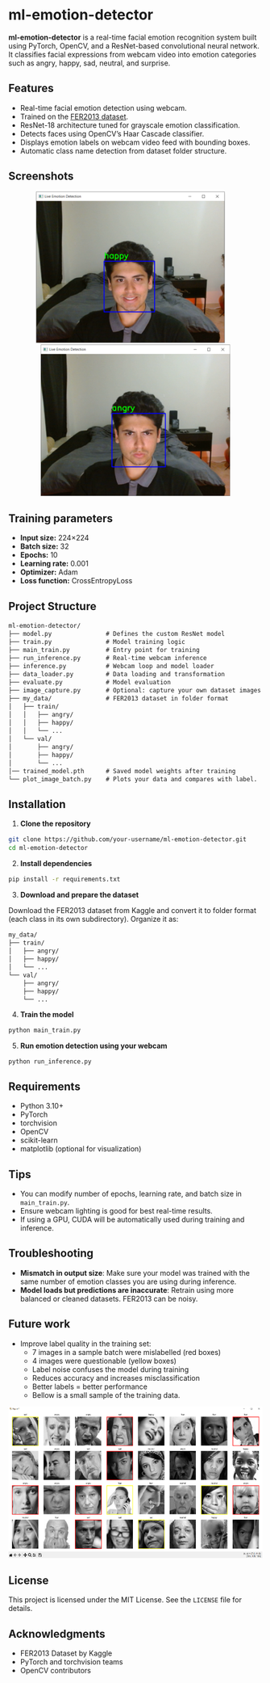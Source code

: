 # ml-emotion-detector

**ml-emotion-detector** is a real-time facial emotion recognition system built using PyTorch, OpenCV, and a ResNet-based convolutional neural network. It classifies facial expressions from webcam video into emotion categories such as angry, happy, sad, neutral, and surprise.

## Features

- Real-time facial emotion detection using webcam.
- Trained on the [FER2013 dataset](https://www.kaggle.com/datasets/msambare/fer2013).
- ResNet-18 architecture tuned for grayscale emotion classification.
- Detects faces using OpenCV’s Haar Cascade classifier.
- Displays emotion labels on webcam video feed with bounding boxes.
- Automatic class name detection from dataset folder structure.

## Screenshots
<div align="center">
    <img src="./assets/capture.PNG" alt="Screenshot 1" style="height: 300px;">&nbsp;&nbsp;&nbsp;&nbsp;&nbsp;
    <img src="./assets/capture2.PNG" alt="Screenshot 2" style="height: 300px;">
</div>

## Training parameters
- **Input size:** 224×224
- **Batch size:** 32
- **Epochs:** 10
- **Learning rate:** 0.001
- **Optimizer:** Adam
- **Loss function:** CrossEntropyLoss


## Project Structure

```
ml-emotion-detector/
├── model.py               # Defines the custom ResNet model
├── train.py               # Model training logic
├── main_train.py          # Entry point for training
├── run_inference.py       # Real-time webcam inference
├── inference.py           # Webcam loop and model loader
├── data_loader.py         # Data loading and transformation
├── evaluate.py            # Model evaluation
├── image_capture.py       # Optional: capture your own dataset images
├── my_data/               # FER2013 dataset in folder format
│   ├── train/
│   │   ├── angry/
│   │   ├── happy/
│   │   └── ...
│   └── val/
│       ├── angry/
│       ├── happy/
│       └── ...
│── trained_model.pth      # Saved model weights after training
└── plot_image_batch.py    # Plots your data and compares with label.
```

## Installation

1. **Clone the repository**
```bash
git clone https://github.com/your-username/ml-emotion-detector.git
cd ml-emotion-detector
```

2. **Install dependencies**
```bash
pip install -r requirements.txt
```

3. **Download and prepare the dataset**

Download the FER2013 dataset from Kaggle and convert it to folder format (each class in its own subdirectory). Organize it as:

```
my_data/
├── train/
│   ├── angry/
│   ├── happy/
│   └── ...
└── val/
    ├── angry/
    ├── happy/
    └── ...
```

4. **Train the model**
```bash
python main_train.py
```

5. **Run emotion detection using your webcam**
```bash
python run_inference.py
```

## Requirements

- Python 3.10+
- PyTorch
- torchvision
- OpenCV
- scikit-learn
- matplotlib (optional for visualization)

## Tips

- You can modify number of epochs, learning rate, and batch size in `main_train.py`.
- Ensure webcam lighting is good for best real-time results.
- If using a GPU, CUDA will be automatically used during training and inference.

## Troubleshooting

- **Mismatch in output size**: Make sure your model was trained with the same number of emotion classes you are using during inference.
- **Model loads but predictions are inaccurate**: Retrain using more balanced or cleaned datasets. FER2013 can be noisy.

## Future work
- Improve label quality in the training set:
    - 7 images in a sample batch were mislabelled (red boxes)
    - 4 images were questionable (yellow boxes)
    - Label noise confuses the model during training
    - Reduces accuracy and increases misclassification
    - Better labels = better performance
    - Bellow is a small sample of the training data.

<div align="center">
    <img src="./assets/Capture3.PNG" alt="Screenshot 3" style="height: 300px;">
</div>


## License

This project is licensed under the MIT License. See the `LICENSE` file for details.

## Acknowledgments

- FER2013 Dataset by Kaggle
- PyTorch and torchvision teams
- OpenCV contributors